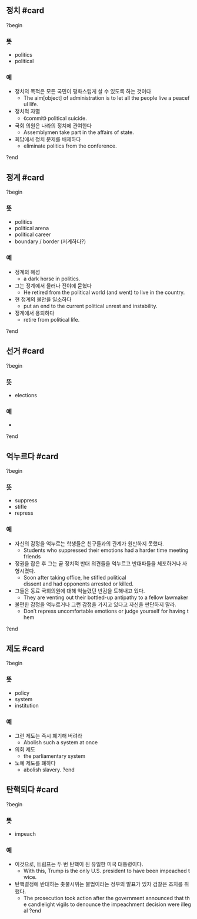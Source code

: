 ## 정치 #card
?begin
### 뜻
- politics
- political
### 예
- 정치의 목적은 모든 국민이 평화스럽게 살 수 있도록 하는 것이다
	- The aim[object] of administration is to let all the people live a peaceful life.
- 정치적 자멸
	- 《commit》 political suicide.
- 국회 의원은 나라의 정치에 관여한다
	- Assemblymen take part in the affairs of state.
- 회담에서 정치 문제를 배제하다
	- eliminate politics from the conference.
<!--SR:!2025-11-11,79,271-->
?end


## 정계 #card
?begin
### 뜻
- politics
- political arena
- political career
- boundary / border (저계하다?)
### 예
- 정계의 혜성
	- a dark horse in politics.
- 그는 정계에서 물러나 전야에 묻혔다
	- He retired from the political world (and went) to live in the country.
- 현 정계의 불안을 일소하다
	- put an end to the current political unrest and instability.
- 정계에서 용퇴하다
	- retire from political life.
<!--SR:!2025-09-04,99,263-->
?end

## 선거 #card
?begin
### 뜻
- elections
### 예
-
?end

## 억누르다 #card
?begin
### 뜻
- suppress
- stifle
- repress
### 예
- 자신의 감정을 억누르는 학생들은 친구들과의 관계가 원만하지 못했다.
	- Students who suppressed their emotions had a harder time meeting friends
- 정권을 잡은 후 그는 곧 정치적 반대 의견들을 억누르고 반대파들을 체포하거나 사형시켰다.
	- Soon after taking office, he stifled political dissent and had opponents arrested or killed.
- 그들은 동료 국회의원에 대해 억눌렸던 반감을 토해내고 있다.
	- They are venting out their bottled-up antipathy to a fellow lawmaker
- 불편한 감정을 억누르거나 그런 감정을 가지고 있다고 자신을 판단하지 말라.
	- Don’t repress uncomfortable emotions or judge yourself for having them
<!--SR:!2025-09-16,74,248-->
?end


## 제도 #card
?begin
### 뜻
- policy
- system
- institution
### 예
- 그런 제도는 즉시 폐기해 버려라
	- Abolish such a system at once
- 의회 제도
	- the parliamentary system
- 노예 제도를 폐하다
	- abolish slavery.
?end

## 탄핵되다 #card
?begin
### 뜻
- impeach
### 예
- 이것으로, 트럼프는 두 번 탄핵이 된 유일한 미국 대통령이다.
	- With this, Trump is the only U.S. president to have been impeached twice.
- 탄핵결정에 반대하는 촛불시위는 불법이라는 정부의 발표가 있자 검찰은 조치를 취했다.
	- The prosecution took action after the government announced that the candlelight vigils to denounce the impeachment decision were illegal
?end
